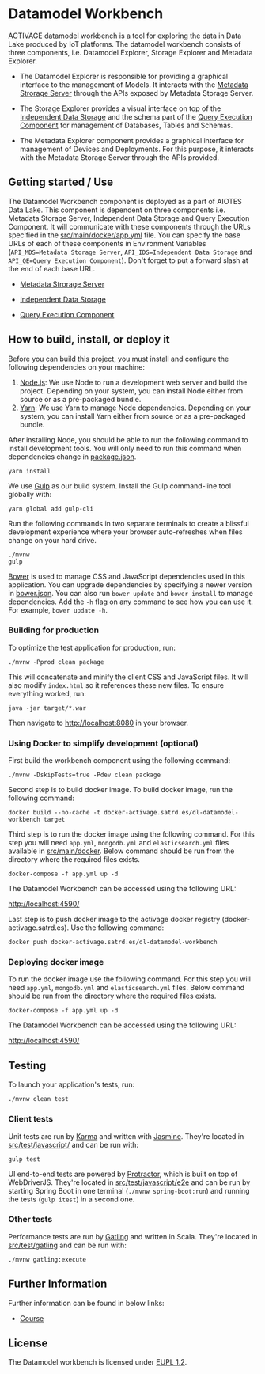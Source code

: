 # Datamodel Workbench

ACTIVAGE datamodel workbench is a tool for exploring the data in Data Lake produced by IoT platforms. The datamodel workbench consists of three components, i.e. Datamodel Explorer, Storage Explorer and Metadata Explorer.

* The Datamodel Explorer is responsible for providing a graphical interface to the management of Models. It interacts with the [Metadata Strorage Server](https://git.activageproject.eu/Deployment/DT-AIOTES_docker/src/master/Metadata%20Storage%20server) through the APIs exposed by Metadata Storage Server. 

* The Storage Explorer provides a visual interface on top of the [Independent Data Storage](https://git.activageproject.eu/Data_Analytics/DL-Independent_data_storage) and the schema part of the [Query Execution Component](https://git.activageproject.eu/Data_Analytics/DL-Query_execution) for management of Databases, Tables and Schemas. 

* The Metadata Explorer component provides a graphical interface for management of Devices and Deployments. For this purpose, it interacts with the Metadata Storage Server through the APIs provided.

## Getting started / Use

The Datamodel Workbench component is deployed as a part of AIOTES Data Lake. This component is dependent on three components i.e. Metadata Storage Server, Independent Data Storage and Query Execution Component. It will communicate with these components through the URLs specified in the [src/main/docker/app.yml](src/main/docker/app.yml) file. You can specify the base URLs of each of these components in Environment Variables (`API_MDS=Metadata Storage Server`, `API_IDS=Independent Data Storage` and `API_QE=Query Execution Component`). Don't forget to put a forward slash at the end of each base URL.

* [Metadata Strorage Server](https://git.activageproject.eu/Deployment/DT-AIOTES_docker/src/master/Metadata%20Storage%20server)


* [Independent Data Storage](https://git.activageproject.eu/Data_Analytics/DL-Independent_data_storage)


* [Query Execution Component](https://git.activageproject.eu/Data_Analytics/DL-Query_execution)

## How to build, install, or deploy it

Before you can build this project, you must install and configure the following dependencies on your machine:

1. [Node.js](https://nodejs.org/en/): We use Node to run a development web server and build the project.
   Depending on your system, you can install Node either from source or as a pre-packaged bundle.
2. [Yarn](https://yarnpkg.com/): We use Yarn to manage Node dependencies.
   Depending on your system, you can install Yarn either from source or as a pre-packaged bundle.

After installing Node, you should be able to run the following command to install development tools.
You will only need to run this command when dependencies change in [package.json](package.json).

    yarn install

We use [Gulp](https://gulpjs.com/) as our build system. Install the Gulp command-line tool globally with:

    yarn global add gulp-cli

Run the following commands in two separate terminals to create a blissful development experience where your browser
auto-refreshes when files change on your hard drive.

    ./mvnw
    gulp

[Bower](https://bower.io/) is used to manage CSS and JavaScript dependencies used in this application. You can upgrade dependencies by
specifying a newer version in [bower.json](bower.json). You can also run `bower update` and `bower install` to manage dependencies.
Add the `-h` flag on any command to see how you can use it. For example, `bower update -h`.




### Building for production

To optimize the test application for production, run:

    ./mvnw -Pprod clean package

This will concatenate and minify the client CSS and JavaScript files. It will also modify `index.html` so it references these new files.
To ensure everything worked, run:

    java -jar target/*.war

Then navigate to [http://localhost:8080](http://localhost:8080) in your browser.

### Using Docker to simplify development (optional)

First build the workbench component using the following command:

    ./mvnw -DskipTests=true -Pdev clean package

Second step is to build docker image. To build docker image, run the following command:

    docker build --no-cache -t docker-activage.satrd.es/dl-datamodel-workbench target

Third step is to run the docker image using the following command. For this step you will need `app.yml`, `mongodb.yml` and `elasticsearch.yml` files available in [src/main/docker](src/main/docker). Below command should be run from the directory where the required files exists.

    docker-compose -f app.yml up -d 

The Datamodel Workbench can be accessed using the following URL:

[http://localhost:4590/](http://localhost:4590/)

Last step is to push docker image to the activage docker registry (docker-activage.satrd.es). Use the following command:

    docker push docker-activage.satrd.es/dl-datamodel-workbench

### Deploying docker image

To run the docker image use the following command. For this step you will need `app.yml`, `mongodb.yml` and `elasticsearch.yml` files. Below command should be run from the directory where the required files exists.

    docker-compose -f app.yml up -d

The Datamodel Workbench can be accessed using the following URL:

[http://localhost:4590/](http://localhost:4590/)

## Testing

To launch your application's tests, run:

    ./mvnw clean test

### Client tests

Unit tests are run by [Karma](https://karma-runner.github.io/latest/index.html) and written with [Jasmine](https://jasmine.github.io/). They're located in [src/test/javascript/](src/test/javascript/) and can be run with:

    gulp test

UI end-to-end tests are powered by [Protractor](https://www.protractortest.org/#/), which is built on top of WebDriverJS. They're located in [src/test/javascript/e2e](src/test/javascript/e2e)
and can be run by starting Spring Boot in one terminal (`./mvnw spring-boot:run`) and running the tests (`gulp itest`) in a second one.

### Other tests

Performance tests are run by [Gatling](https://gatling.io/) and written in Scala. They're located in [src/test/gatling](src/test/gatling) and can be run with:

    ./mvnw gatling:execute


## Further Information

Further information can be found in below links:

* [Course](https://poliformat.upv.es/portal/site/ESP_0_2626/tool/4136ab45-e867-4287-ac8e-d5eed63f8307/ShowPage?returnView=&studentItemId=0&backPath=&errorMessage=&clearAttr=&source=&title=&sendingPage=6007354&newTopLevel=false&postedComment=false&addBefore=&itemId=6007355&path=push&addTool=-1&recheck=&id=)

## License
    
The Datamodel workbench is licensed under [EUPL 1.2](https://eupl.eu/).
    
<!--- You can use Docker to improve your development experience. A number of docker-compose configuration are available in the [src/main/docker](src/main/docker) folder to launch required third party services.

For example, to start a mysql database in a docker container, run:

    docker-compose -f src/main/docker/mysql.yml up -d

To stop it and remove the container, run:

    docker-compose -f src/main/docker/mysql.yml down

You can also fully dockerize your application and all the services that it depends on.
To achieve this, first build a docker image of your app by running:

    ./mvnw verify -Pprod dockerfile:build

Then run:

    docker-compose -f src/main/docker/app.yml up -d

For more information refer to [Using Docker and Docker-Compose][]

## Continuous Integration (optional) -->
